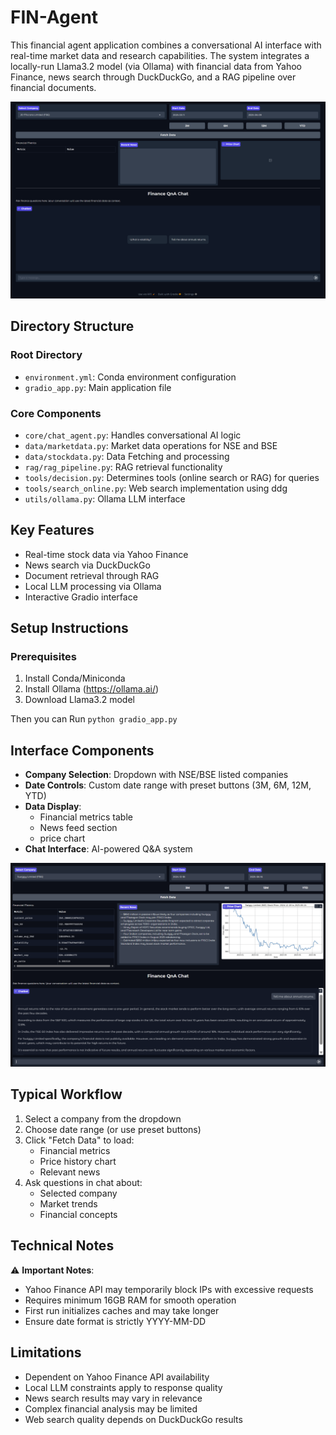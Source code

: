# FIN-Agent

This financial agent application combines a conversational AI interface with real-time market data and research capabilities. The system integrates a locally-run Llama3.2 model (via Ollama) with financial data from Yahoo Finance, news search through DuckDuckGo, and a RAG pipeline over financial documents.

![Application Screenshot - Startup](images/ui.png "Initial Application Interface")

## Directory Structure

### Root Directory
- `environment.yml`: Conda environment configuration
- `gradio_app.py`: Main application file

### Core Components
- `core/chat_agent.py`: Handles conversational AI logic
- `data/marketdata.py`: Market data operations for NSE and BSE
- `data/stockdata.py`: Data Fetching and processing
- `rag/rag_pipeline.py`: RAG retrieval functionality
- `tools/decision.py`: Determines tools (online search or RAG) for queries
- `tools/search_online.py`: Web search implementation using ddg
- `utils/ollama.py`: Ollama LLM interface

## Key Features
- Real-time stock data via Yahoo Finance 
- News search via DuckDuckGo
- Document retrieval through RAG
- Local LLM processing via Ollama
- Interactive Gradio interface

## Setup Instructions

### Prerequisites
1. Install Conda/Miniconda
2. Install Ollama (https://ollama.ai/)
3. Download Llama3.2 model

Then you can Run `python gradio_app.py`

## Interface Components

- **Company Selection**: Dropdown with NSE/BSE listed companies  
- **Date Controls**: Custom date range with preset buttons (3M, 6M, 12M, YTD)  
- **Data Display**:
  - Financial metrics table  
  - News feed section  
  - price chart  
- **Chat Interface**: AI-powered Q&A system  

![Chat Interaction](images/working_example.png)

## Typical Workflow

1. Select a company from the dropdown  
2. Choose date range (or use preset buttons)  
3. Click "Fetch Data" to load:  
   - Financial metrics  
   - Price history chart  
   - Relevant news  
4. Ask questions in chat about:  
   - Selected company  
   - Market trends  
   - Financial concepts  

## Technical Notes

⚠️ **Important Notes**:  
- Yahoo Finance API may temporarily block IPs with excessive requests  
- Requires minimum 16GB RAM for smooth operation  
- First run initializes caches and may take longer  
- Ensure date format is strictly YYYY-MM-DD  

## Limitations

- Dependent on Yahoo Finance API availability  
- Local LLM constraints apply to response quality  
- News search results may vary in relevance  
- Complex financial analysis may be limited  
- Web search quality depends on DuckDuckGo results  
